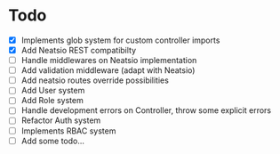 # Todo

- [x] Implements glob system for custom controller imports
- [x] Add Neatsio REST compatibilty
- [ ] Handle middlewares on Neatsio implementation
- [ ] Add validation middleware (adapt with Neatsio)
- [ ] Add neatsio routes override possibilities
- [ ] Add User system
- [ ] Add Role system
- [ ] Handle development errors on Controller, throw some explicit errors
- [ ] Refactor Auth system
- [ ] Implements RBAC system
- [ ] Add some todo...
